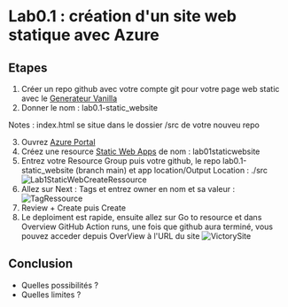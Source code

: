 # Lab0.1 : création d'un site web statique avec Azure


## Etapes

1. Créer un repo github avec votre compte git pour votre page web static avec le [Generateur Vanilla](https://github.com/staticwebdev/vanilla-basic/generate)
2. Donner le nom : lab0.1-static_website

Notes : index.html se situe dans le dossier /src de votre nouveu repo

3. Ouvrez [Azure Portal](https://portal.azure.com)
4. Créez une resource  [Static Web Apps](https://docs.microsoft.com/fr-fr/azure/static-web-apps/) de nom : lab01staticwebsite
5. Entrez votre Resource Group puis votre github, le repo lab0.1-static_website (branch main)  et app location/Output Location : ./src
![Lab1StaticWebCreateRessource](https://user-images.githubusercontent.com/26376087/200795413-dca28fb8-db16-4c36-b6b4-916742b69e59.PNG)
6. Allez sur Next : Tags et entrez owner en nom et sa valeur :
![TagRessource](https://user-images.githubusercontent.com/26376087/200796963-747f387a-8e26-425f-85d7-6ff6062888c4.PNG)
7. Review + Create puis Create
8. Le deploiment est rapide, ensuite allez sur Go to resource et dans Overview GitHub Action runs, une fois que github aura terminé, 
vous pouvez acceder depuis OverView à l'URL du site
![VictorySite](https://user-images.githubusercontent.com/26376087/200799973-5e7c2e78-2513-4ef8-997b-585a8ef96321.PNG)


## Conclusion
- Quelles possibilités ?
- Quelles limites ?
